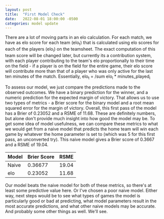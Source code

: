 ```yaml
---
layout: post
title:  "First Model Check"
date:   2022-08-01 18:00:00 -0500
categories: model update
---
```

There are a lot of moving parts in an elo calculation. For each match, we have as elo score for each team (elo<sub>t</sub>) that is calculated using elo scores for each of the players (elo<sub>i</sub>) on the teamsheet. The exact computation of this team score will be changed later, but currently its a contribution system, with each player contributing to the team's elo proportionally to their time on the field - if a player is on the field for the entire game, their elo score will contribute more than that of a player who was only active for the last ten minutes of the match. Essentially, elo<sub>t</sub> = /sum elo<sub>i</sub> * minutes_played<sub>i</sub>

To assess our model, we just compare the predictions made to the observed outcomes. We have a binary prediction for the winner, and a numeric prediction for the expected margin of victory. That allows us to use two types of metrics - a Brier score for the binary model and a root mean squared error for the margin of victory. Overall, this first pass of the model has a Brier of 0.23052 and a RSME of 11.68. These are definitely numbers, but alone don't provide much insight into how good the model may be. To get some idea of model usefulness, we can compare these metrics to what we would get from a naive model that predicts the home team will win each game by whatever the home parameter is set to (which was 5 for this first pass, an unconverted try). This naive model gives a Brier score of 0.3667 and a RSME of 19.04.

| Model | Brier Score | RSME|
|-----|------|-----|
|Naive | 0.36677 | 19.04 |
|elo | 0.23052 | 11.68 |

Our model beats the naive model for both of these metrics, so there's at least some predictive value here. Or I've chosen a poor naive model. Either way, next steps would be to see what types of games the model is particularly good or bad at predicting, what model parameters result in the most accurate predictions, and what other naive models may be accurate. And probably some other things as well. We'll see.